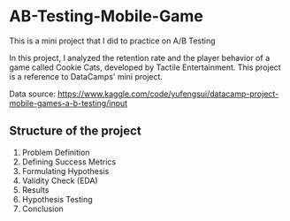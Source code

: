 # AB-Testing-Mobile-Game
This is a mini project that I did to practice on A/B Testing

In this project, I analyzed the retention rate and the player behavior of a game called Cookie Cats, developed by Tactile Entertainment. This project is a reference to DataCamps' mini project. 

Data source: https://www.kaggle.com/code/yufengsui/datacamp-project-mobile-games-a-b-testing/input

## Structure of the project
1. Problem Definition
2. Defining Success Metrics
3. Formulating Hypothesis
4. Validity Check (EDA)
5. Results
6. Hypothesis Testing
7. Conclusion

